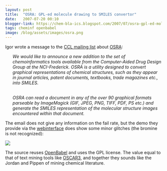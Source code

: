 ```yaml
---
layout: post
title:  "OSRA: GPL-ed molecule drawing to SMILES convertor"
date:   2007-07-20 00:10
blogger-link: https://chem-bla-ics.blogspot.com/2007/07/osra-gpl-ed-molecule-drawing-to-smiles.html
tags: cheminf openbabel
image: /blog/assets/images/osra.png
---
```


Igor wrote a message to the [CCL mailing list](http://www.ccl.net/chemistry/sub_unsub.shtml) about
[OSRA](http://cactus.nci.nih.gov/osra/):

<ul><i>
We would like to announce a new addition to the set of chemoinformatics tools available from the Computer-Aided Drug Design Group
at the NCI-Frederick. OSRA is a utility designed to convert graphical representations of chemical structures, such as they appear
in journal articles, patent documents, textbooks, trade magazines etc., into SMILES.<br /><br />

OSRA can read a document in any of the over 90 graphical formats parseable by ImageMagick (GIF, JPEG, PNG, TIFF, PDF, PS etc.) and
generate the SMILES representation of the molecular structure images encountered within that document.
</i></ul>

The email does not give any information on the fail rate, but the demo they provide via the
[webinterface](http://cactus.nci.nih.gov/cgi-bin/osra/index.cgi) does show some minor glitches (the bromine is not recognized):

![](/blog/assets/images/osra.png)

The source reuses [OpenBabel](http://openbabel.sf.net/) and uses the GPL license. The value equal to that of text mining tools like
[OSCAR3](http://chem-bla-ics.blogspot.com/2006/06/text-mining-for-chemistry-using-oscar3.html),
and together they sounds like the Jordan and Pippen of mining chemical literature.
